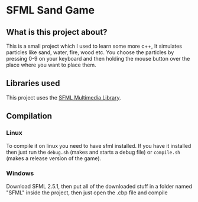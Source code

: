 # SFML Sand Game

## What is this project about?
This is a small project which I used to learn some more c++, It simulates particles like sand, water, fire, wood etc.
You choose the particles by pressing 0-9 on your keyboard and then holding the mouse button over the place where you want to place them.
## Libraries used
This project uses the [SFML Multimedia Library](https://www.sfml-dev.org/).
## Compilation
### Linux
To compile it on linux you need to have sfml installed. If you have it installed then just run the `debug.sh` (makes and starts a debug file) or `compile.sh` (makes a release version of the game).
### Windows
Download SFML 2.5.1, then put all of the downloaded stuff in a folder named "SFML" inside the project, then just open the .cbp file and compile
